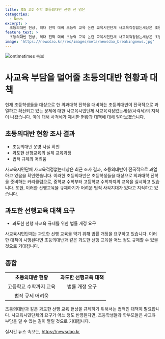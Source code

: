 ```yaml
---
title: 초5 고2 수학 초등의대반 선행 선 넘은
categories:
  - News
excerpt: >
  초등의대반 현상, 의대 진학 대비 초능력 교육 논란 교육시민단체 사교육걱정없는세상은 초등학생 대상 초등의대반 현상에 대해 우려를 표명했다. 이들에 따르면, 대치동을 비롯한 일부 지역에서 초5부터 고3 수학까지 수준의 선행 교육이 이뤄지고 있으며, 이로 인해 과도한 선행 사교육이 확산되고 있다고 지적했다. 사걱세는 이에 대해 법률 개정을 요구하며, 현행법상 선행상품 판매 규제가 필요하다고 주장했다. 
feature_text: >
  초등의대반 현상, 의대 진학 대비 초능력 교육 논란 교육시민단체 사교육걱정없는세상은 초등학생 대상 초등의대반 현상에 대해 우려를 표명했다. 이들에 따르면, 대치동을 비롯한 일부 지역에서 초5부터 고3 수학까지 수준의 선행 교육이 이뤄지고 있으며, 이로 인해 과도한 선행 사교육이 확산되고 있다고 지적했다. 사걱세는 이에 대해 법률 개정을 요구하며, 현행법상 선행상품 판매 규제가 필요하다고 주장했다. 
image: 'https://newsdao.kr/res/images/meta/newsdao_breakingnews.jpg'
---
```


<p><img src="https://newsdao.kr/res/images/meta/newsdao_breakingnews.jpg" alt="ontimetimes 속보" /></p>

<h1>사교육 부담을 덜어줄 초등의대반 현황과 대책</h1>

<p data-ke-size="size16">현재 초등학생들을 대상으로 한 의과대학 진학을 대비하는 초등의대반이 전국적으로 과열하고 확산되고 있는 문제에 대한 사교육시민단체 사교육걱정없는세상(사걱세)의 지적이 나왔습니다. 이에 대해 사걱세가 제시한 현황과 대책에 대해 알아보겠습니다.</p>

<h2 data-ke-size="size26">초등의대반 현황 조사 결과</h2>

<ul>
    <li>초등의대반 운영 사실 확인</li>
    <li>과도한 선행교육의 실제 교육과정</li>
    <li>법적 규제의 어려움</li>
</ul>

<p data-ke-size="size16">사교육시민단체 사교육걱정없는세상은 최근 조사 결과, 초등의대반이 전국적으로 과열하고 있음을 확인했습니다. 이러한 초등의대반은 초등학생들을 대상으로 의과대학 진학을 준비하는 커리큘럼으로, 중학교 수학부터 고등학교 수학까지의 교육을 실시하고 있습니다. 또한, 이러한 선행교육을 규제하기가 어려운 법적 사각지대가 있다고 지적하고 있습니다.</p>

<h2 data-ke-size="size26">과도한 선행교육 대책 요구</h2>

<ul>
    <li>과도한 선행 사교육 규제를 위한 법률 개정 요구</li>
</ul>

<p data-ke-size="size16">사교육시민단체는 과도한 선행 교육을 막기 위해 법률 개정을 요구하고 있습니다. 이러한 대책이 시행된다면 초등의대반과 같은 과도한 선행 교육을 어느 정도 규제할 수 있을 것으로 기대됩니다.</p>

<h2 data-ke-size="size26">종합</h2>

<table>
    <tbody>
        <tr>
            <td style="text-align: center; height: 17px;"><b>초등의대반 현황</b></td>
            <td style="text-align: center; height: 17px;"><b>과도한 선행교육 대책</b></td>
        </tr>
        <tr>
            <td style="text-align: center; height: 17px;">고등학교 수학까지 교육</td>
            <td style="text-align: center; height: 17px;">법률 개정 요구</td>
        </tr>
        <tr>
            <td style="text-align: center; height: 17px;">법적 규제 어려움</td>
            <td style="text-align: center; height: 17px;"></td>
        </tr>
    </tbody>
</table>

<p data-ke-size="size16">초등의대반과 같은 과도한 선행 교육 현상을 규제하기 위해서는 법적인 대책이 필요합니다. 사교육시민단체의 요구가 어느 정도 반영된다면, 초등학생들과 학부모들은 사교육 부담을 덜 수 있는 길이 열릴 것으로 기대됩니다.</p>
실시간 뉴스 속보는, <a href="https://newsdao.kr" rel="dofollow">https://newsdao.kr</a>


